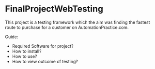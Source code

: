 # FinalProjectWebTesting
This project is a testing framework which the aim was finding the fastest route to purchase for a customer on 
AutomationPractice.com.



Guide:
* Required Software for project?
* How to install?
* How to use?
* How to view outcome of testing?
